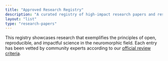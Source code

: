 ```yaml
---
title: "Approved Research Registry"
description: "A curated registry of high-impact research papers and resources that have passed the Open Neuromorphic community peer-review process."
layout: "list"
type: "research-papers"
---
```


This registry showcases research that exemplifies the principles of open, reproducible, and impactful science in the neuromorphic field. Each entry has been vetted by community experts according to our [official review criteria](/neuromorphic-computing/research/guide/review-criteria/).
